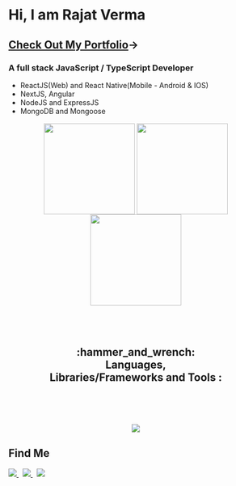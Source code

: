 # Hi, I am Rajat Verma

## [Check Out My Portfolio](https://rajat-verma.netlify.app)<span>&rarr;</span>

### A full stack JavaScript / TypeScript Developer


- ReactJS(Web) and React Native(Mobile - Android & IOS)
- NextJS, Angular
- NodeJS and ExpressJS
- MongoDB and Mongoose

<p style="margin:1rem" align="center">
<!-- <a href="https://github.com/rajatverma311201/"> -->
<img height="180em" align = "center" src="https://github-readme-stats-sigma-five.vercel.app/api?username=rajatverma311201&show_icons=true&count_private=true&hide=stars&theme=react" />
<!--  </a> -->

<!-- <a href="https://github.com/rajatverma311201/"> -->
<img height="180em" align="center" src="https://github-readme-stats.vercel.app/api/top-langs/?username=rajatverma311201&layout=compact&langs_count=8&hide=html,ejs,ruby,shell&theme=react" />
<!-- </a> -->

<!-- <a href="https://github.com/rajatverma311201/" style="padding:5rem; margin-left:auto; margin-right:auto"> -->
  <img align="center" height="180em"   src="https://github-readme-streak-stats.herokuapp.com/?user=rajatverma311201&theme=react" />
<!-- </a> -->
</p>
<p>
<h2 align="center" style="margin:5rem">
:hammer_and_wrench: Languages, Libraries/Frameworks and Tools :
 </h2>
<p align="center">
<!-- <img src="https://skillicons.dev/icons?i=java,js,ts,py,cpp,nodejs,express,react,nextjs,redux,mongodb,nestjs,docker,kubernetes,django,css,sass,tailwind,spring,mysql,git,github,flask,firebase,linux,jquery,html,postman,vscode,wordpress&perline=10" /> -->
 <img src="https://skillicons.dev/icons?i=java,js,ts,py,cpp,react,redux,nodejs,express,nextjs,remix,flutter,dart,supabase,mongodb,postgres,nestjs,docker,redis,django,materialui,css,sass,tailwind,spring,mysql,git,github,flask,firebase,vite,linux,jquery,html,postman,vscode&perline=10" />

</p>
</p>

<p>
 <h2>Find Me</h2>
 
<!--  <a href="#">
<img src="https://img.shields.io/badge/-LeetCode-FFA116?style=for-the-badge&logo=LeetCode&logoColor=black" />
</a> -->
<a href="https://www.linkedin.com/in/rajatverma311201/" target="_blank">
<img src="https://img.shields.io/badge/LinkedIn-0077B5?style=for-the-badge&logo=linkedin&logoColor=white" />
</a>
&nbsp;
<a href="https://twitter.com/rajatverma3112" target="_blank">
<img src="https://img.shields.io/badge/Twitter-1DA1F2?style=for-the-badge&logo=twitter&logoColor=white" />
</a>
&nbsp;
<a href="https://www.instagram.com/rajat_verma3112/">
<img src="https://img.shields.io/badge/Instagram-E4405F?style=for-the-badge&logo=instagram&logoColor=white" />
</a>
<!-- <a href="#">
<img src="https://img.shields.io/badge/Facebook-1877F2?style=for-the-badge&logo=facebook&logoColor=white" />
</a> -->

 </p>
